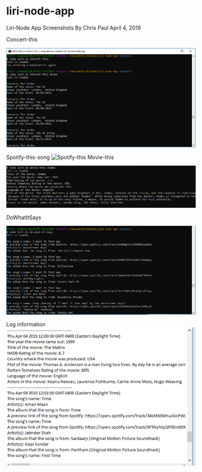 # liri-node-app
Liri-Node App Screenshots
By Chris Paul
April 4, 2019

Concert-this
 
 ![concert data with input](images/concertThis.PNG)


Spotify-this-song
  ![Spotify-this](images/spotifyThis.PNG)
Movie-this
 
 ![Movie output](images/movieThis.PNG)

  

DoWhatItSays

 ![dowhatitsays data](images/doWhatItSays.PNG)


 Log information
 ![log data](images/log.PNG)
